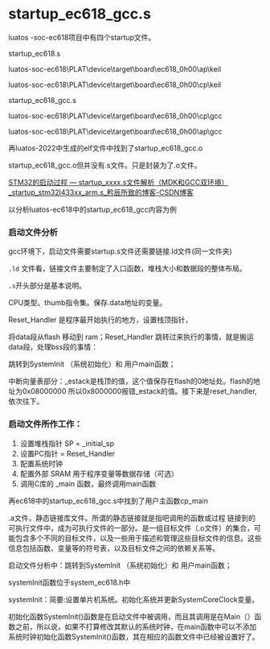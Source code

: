 # startup_ec618_gcc.s

luatos -soc-ec618项目中有四个startup文件。

startup_ec618.s

luatos-soc-ec618\PLAT\device\target\board\ec618_0h00\ap\keil 

luatos-soc-ec618\PLAT\device\target\board\ec618_0h00\cp\keil

startup_ec618_gcc.s

luatos-soc-ec618\PLAT\device\target\board\ec618_0h00\cp\gcc

luatos-soc-ec618\PLAT\device\target\board\ec618_0h00\ap\gcc

再luatos-2022中生成的elf文件中找到了startup_ec618_gcc.o

startup_ec618_gcc.o但并没有.s文件。只是封装为了.o文件。

[STM32的启动过程 — startup_xxxx.s文件解析（MDK和GCC双环境）_startup_stm32l433xx_arm.s_矜辰所致的博客-CSDN博客](https://blog.csdn.net/weixin_42328389/article/details/120656722)

以分析luatos-ec618中的startup_ec618_gcc内容为例

### 启动文件分析

gcc环境下，启动文件需要startup.s文件还需要链接.ld文件(同一文件夹)

`.ld` 文件看，链接文件主要制定了入口函数，堆栈大小和数据段的整体布局。

`.s`开头部分是基本说明。

CPU类型。thumb指令集。保存.data地址的变量。

Reset_Handler 是程序最开始执行的地方，设置栈顶指针，

将data段从flash 移动到 ram；Reset_Handler 跳转过来执行的事情，就是搬运data段，处理bss段的事情：

跳转到SystemInit （系统初始化）和 用户main函数；

中断向量表部分：_estack是栈顶的值，这个值保存在flash的0地址处。flash的地址为0x08000000 所以0x8000000报错_estack的值。接下来是reset_handler,依次往下。

### 启动文件所作工作：

1. 设置堆栈指针 SP = _initial_sp
2. 设置PC指针 = Reset_Handler
3. 配置系统时钟
4. 配置外部 SRAM 用于程序变量等数据存储（可选）
5. 调用C库的 _main 函数，最终调用main函数

再ec618中的startup_ec618_gcc.s中找到了用户主函数cp_main

.a文件，静态链接库文件。所谓的静态链接就是指吧调用的函数或过程 链接到的可执行文件中，成为可执行文件的一部分。是一组目标文件（.o文件）的集合，可能包含多个不同的目标文件，以及一些用于描述和管理这些目标文件的信息。这些信息包括函数、变量等的符号表，以及目标文件之间的依赖关系等。

启动文件分析中：跳转到SystemInit （系统初始化）和 用户main函数；

systemInit函数位于system_ec618.h中

systemInit：简要:设置单片机系统。初始化系统并更新SystemCoreClock变量。

初始化函数SystemInit()函数是在启动文件中被调用，而且其调用是在Main（）函数之前，所以说，如果不打算修改其默认的系统时钟，在main函数中可以不添加系统时钟初始化函数SystemInit()函数，其在相应的函数文件中已经被设置好了。